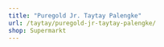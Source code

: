 ```yaml
---
title: "Puregold Jr. Taytay Palengke"
url: /taytay/puregold-jr-taytay-palengke/
shop: Supermarkt
---
```

